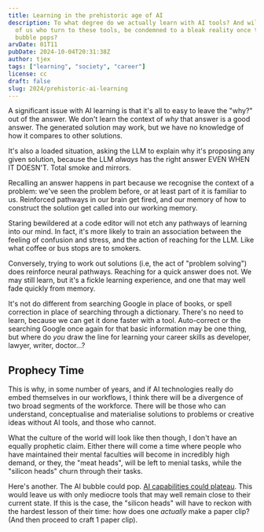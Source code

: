 ```yaml
---
title: Learning in the prehistoric age of AI
description: To what degree do we actually learn with AI tools? And will those
  of us who turn to these tools, be condemned to a bleak reality once the AI
  bubble pops?
arvDate: 01T11
pubDate: 2024-10-04T20:31:38Z
author: tjex
tags: ["learning", "society", "career"]
license: cc
draft: false
slug: 2024/prehistoric-ai-learning
---
```


A significant issue with AI learning is that it's all to easy to leave the
"why?" out of the answer. We don't learn the context of _why_ that answer is a
good answer. The generated solution may work, but we have no knowledge of how it
compares to other solutions.

It's also a loaded situation, asking the LLM to explain why it's proposing any
given solution, because the LLM _always_ has the right answer EVEN WHEN IT
DOESN'T. Total smoke and mirrors.

Recalling an answer happens in part because we recognise the context of a
problem: we've seen the problem before, or at least part of it is familiar to
us. Reinforced pathways in our brain get fired, and our memory of how to
construct the solution get called into our working memory.

Staring bewildered at a code editor will not etch any pathways of learning into
our mind. In fact, it's more likely to train an association between the feeling
of confusion and stress, and the action of reaching for the LLM. Like what
coffee or bus stops are to smokers.

Conversely, trying to work out solutions (i.e, the act of "problem solving")
does reinforce neural pathways. Reaching for a quick answer does not. We may
still learn, but it's a fickle learning experience, and one that may well fade
quickly from memory.

It's not do different from searching Google in place of books, or spell
correction in place of searching through a dictionary. There's no need to learn,
because we can get it done faster with a tool. Auto-correct or the searching
Google once again for that basic information may be one thing, but where do
_you_ draw the line for learning your career skills as developer, lawyer,
writer, doctor...?

## Prophecy Time

This is why, in some number of years, and if AI technologies really do embed
themselves in our workflows, I think there will be a divergence of two broad
segments of the workforce. There will be those who can understand, conceptualise
and materialise solutions to problems or creative ideas without AI tools, and
those who cannot.

What the culture of the world will look like then though, I don't have an
equally prophetic claim. Either there will come a time where people who have
maintained their mental faculties will become in incredibly high demand, or
they, the "meat heads", will be left to menial tasks, while the "silicon heads"
churn through their tasks.

Here's another. The AI bubble could pop. [AI capabilities could
plateau](https://www.youtube.com/watch?v=dDUC-LqVrPU). This would leave us with
only mediocre tools that may well remain close to their current state. If this
is the case, the "silicon heads" will have to reckon with the hardest lesson of
their time: how does one _actually_ make a paper clip? (And then proceed to
craft 1 paper clip).
